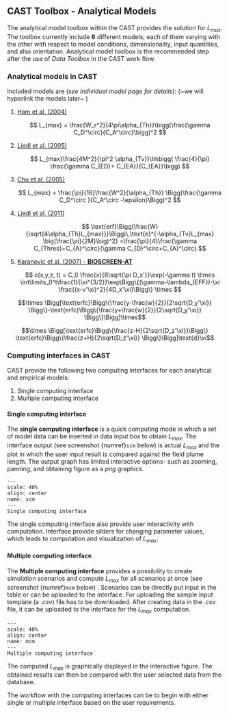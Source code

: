 ## CAST Toolbox - Analytical Models


The analytical model toolbox within the CAST provides the solution for $L_{max}$. The toolbox currently include **6** different models; each of them varying with the other with respect to model conditions, dimensionality, input quantities, and also orientation. Analytical model toolbox is the recommended step after the use of _Data Toolbox_ in the CAST work flow.

### Analytical models in CAST ###
Included models are (_see individual model page for details_):
(~we will hyperlink the models later~ )

1. [Ham et al. (2004)](./ham2004.md) 

    $$
  L_{max} = \frac{W_r^2}{4\pi\alpha_{Th}}\bigg(\frac{\gamma C_D^\circ}{C_A^\circ}\bigg)^2 
  $$
2. [Liedl et al. (2005) ](./liedl2005.md)

    $$
 L_{max}\frac{4M^2}{\pi^2 \alpha_{Tv}}\ln\bigg( \frac{4}{\pi}  \frac{\gamma C_{ED}+ C_{EA}}{C_{EA}}\bigg)
$$

3. [Chu et al. (2005)](./chu2005.md)

    $$
 L_{max} = \frac{\pi}{16}\frac{W^2}{\alpha_{Th}} \Bigg(\frac{\gamma C_D^\circ }{C_A^\circ -\epsilon}\Bigg)^2 
$$

4. [Liedl et al. (2011)](./liedl2011.md)

    $$
\text{erf}\Bigg(\frac{W}{\sqrt{4\alpha_{Th}L_{max}}}\Bigg)\,\text{e}^{-\alpha_{Tv}L_{max} \big(\frac{\pi}{2M}\big)^2} =\frac{\pi}{4}\frac{\gamma C_{Thres}+C_{A}^\circ}{\gamma C_{D}^\circ+C_{A}^\circ}
$$
5. [Karanovic et al. (2007) - **BIOSCREEN-AT**](./bioscreen.md)

    $$
c(x,y,z, t) = C_0 \frac{x}{8\sqrt{\pi D_x'}}\exp(-\gamma t) 
\times \int\limits_0^t\frac{1}{\xi^{3/2}}\exp\Bigg\{(\gamma-\lambda_{EFF})-\xi \frac{(x-v'\xi)^2}{4D_x'\xi}\Bigg\}
\times
$$

$$\times \Bigg[\text{erfc}\Bigg\{\frac{y-\frac{w}{2}}{2\sqrt{D_y'\xi}}
\Bigg\}-\text{erfc}\Bigg\{\frac{y+\frac{w}{2}}{2\sqrt{D_y'\xi}}
\Bigg\}\Bigg]\times$$

$$\times \Bigg[\text{erfc}\Bigg\{\frac{z-H}{2\sqrt{D_z'\xi}}\Bigg\}
\text{erfc}\Bigg\{\frac{z+H}{2\sqrt{D_z'\xi}} 
\Bigg\}\Bigg]\text{d}\xi$$


### Computing interfaces in CAST ### 

CAST provide the following two computing interfaces for each analytical and empirical models:

1. Single computing interface
2. Multiple computing interface

#### Single computing interface ####

The **single computing interface** is a quick computing mode in which a set of model data can be inserted in data input box to obtain $L_{max}$. The interface output (see screenshot {numref}`scm` below) is actual $L_{max}$ and the plot in which the user input result is compared against the field plume length. The output graph has limited interactive options- such as zooming, panning, and obtaining figure as a _png_ graphics. 

```{figure} images/an_f1.png
---
scale: 40%
align: center
name: scm
---
Single computing interface
```

The single computing interface also provide user interactivity with computation. Interface provide _sliders_ for changing parameter values, which leads to computation and visualization of $L_{max}$. 


#### Multiple computing interface ####

The **Multiple computing interface** provides a possibility to create simulation scenarios and compute $L_{max}$ for all scenarios at once (see screenshot {numref}`mcm` below) . Scenarios can be directly put input in the table or can be uploaded to the interface. For uploading the sample input template (a *.csv*) file has to be downloaded. After creating data in the *.csv* file, it can be uploaded to the interface for the $L_{max}$ computation. 

```{figure} images/an_f2.png
---
scale: 40%
align: center
name: mcm
---
Multiple computing interface
```
The computed $L_{max}$ is graphically displayed in the interactive figure. The obtained results can then be compared with the user selected data from the database.

The workflow with the computing interfaces can be to begin with either single or multiple interface based on the user requirements.


